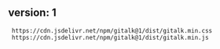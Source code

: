 ## version: 1
```
 https://cdn.jsdelivr.net/npm/gitalk@1/dist/gitalk.min.css
 https://cdn.jsdelivr.net/npm/gitalk@1/dist/gitalk.min.js
```

